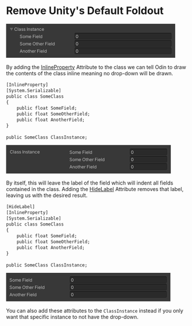 # Remove Unity's Default Foldout

![](assets/someclass-expanded.png "SomeClass Expanded")

By adding the [InlineProperty] Attribute to the class we can tell Odin to draw the contents of the class inline
meaning no drop-down will be drawn. 

```CSharp
[InlineProperty]
[System.Serializable]
public class SomeClass
{
	public float SomeField;
	public float SomeOtherField;
	public float AnotherField;
}

public SomeClass ClassInstance;
```

![](assets/someclass-expanded-inline-property.png "SomeClass with InlineProperty applied to it.")


By itself, this will leave the label of the field which will indent all fields
contained in the class. Adding the [HideLabel] Attribute removes that label, leaving us with the desired result.

```CSharp
[HideLabel]
[InlineProperty]
[System.Serializable]
public class SomeClass
{
	public float SomeField;
	public float SomeOtherField;
	public float AnotherField;
}

public SomeClass ClassInstance;
```

![](assets/someclass-expanded-inline-property-hide-label.png "SomeClass with InlineProperty and HideLabel applied to it. ")

You can also add these attributes to the `ClassInstance` instead if you only want that specific instance to not have the drop-down.








[HideLabel]: https://www.odininspector.com/attributes/hide-label-attribute
[InlineProperty]: https://www.odininspector.com/attributes/inline-property-attribute

